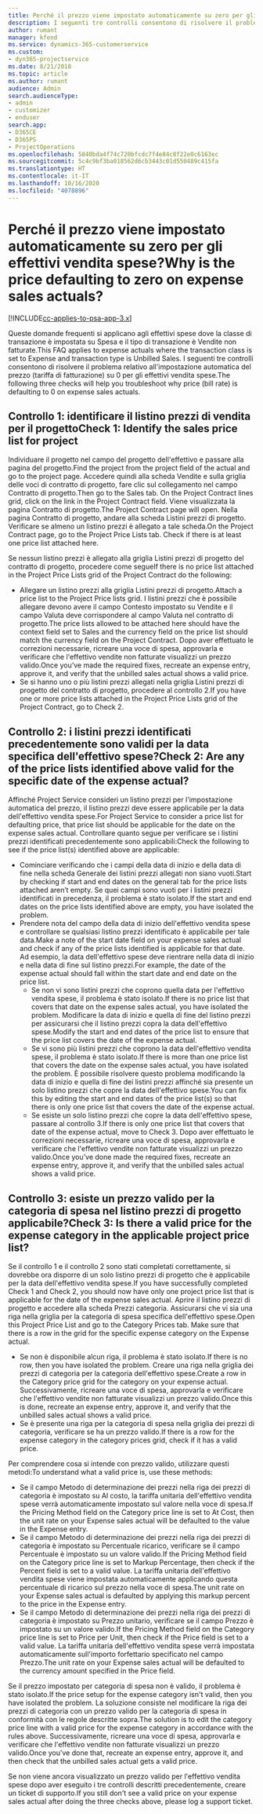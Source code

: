 ```yaml
---
title: Perché il prezzo viene impostato automaticamente su zero per gli effettivi vendita spese?
description: I seguenti tre controlli consentono di risolvere il problema relativo all'impostazione automatica del prezzo su 0 per gli effettivi vendita spese.
author: rumant
manager: kfend
ms.service: dynamics-365-customerservice
ms.custom:
- dyn365-projectservice
ms.date: 8/21/2018
ms.topic: article
ms.author: rumant
audience: Admin
search.audienceType:
- admin
- customizer
- enduser
search.app:
- D365CE
- D365PS
- ProjectOperations
ms.openlocfilehash: 5840bda4f74c720bfcdc7f4e84c8f22e0c6163ec
ms.sourcegitcommit: 5c4c9bf3ba018562d6cb3443c01d550489c415fa
ms.translationtype: HT
ms.contentlocale: it-IT
ms.lasthandoff: 10/16/2020
ms.locfileid: "4078896"
---
```

# <a name="why-is-the-price-defaulting-to-zero-on-expense-sales-actuals"></a><span data-ttu-id="71934-103">Perché il prezzo viene impostato automaticamente su zero per gli effettivi vendita spese?</span><span class="sxs-lookup"><span data-stu-id="71934-103">Why is the price defaulting to zero on expense sales actuals?</span></span>

[!INCLUDE[cc-applies-to-psa-app-3.x](../includes/cc-applies-to-psa-app-3x.md)]

<span data-ttu-id="71934-104">Queste domande frequenti si applicano agli effettivi spese dove la classe di transazione è impostata su Spesa e il tipo di transazione è Vendite non fatturate.</span><span class="sxs-lookup"><span data-stu-id="71934-104">This FAQ applies to expense actuals where the transaction class is set to Expense and transaction type is Unbilled Sales.</span></span> <span data-ttu-id="71934-105">I seguenti tre controlli consentono di risolvere il problema relativo all'impostazione automatica del prezzo (tariffa di fatturazione) su 0 per gli effettivi vendita spese.</span><span class="sxs-lookup"><span data-stu-id="71934-105">The following three checks will help you troubleshoot why price (bill rate) is defaulting to 0 on expense sales actuals.</span></span>

## <a name="check-1-identify-the-sales-price-list-for-project"></a><span data-ttu-id="71934-106">Controllo 1: identificare il listino prezzi di vendita per il progetto</span><span class="sxs-lookup"><span data-stu-id="71934-106">Check 1: Identify the sales price list for project</span></span>

<span data-ttu-id="71934-107">Individuare il progetto nel campo del progetto dell'effettivo e passare alla pagina del progetto.</span><span class="sxs-lookup"><span data-stu-id="71934-107">Find the project from the project field of the actual and go to the project page.</span></span> <span data-ttu-id="71934-108">Accedere quindi alla scheda Vendite e sulla griglia delle voci di contratto di progetto, fare clic sul collegamento nel campo Contratto di progetto.</span><span class="sxs-lookup"><span data-stu-id="71934-108">Then go to the Sales tab. On the Project Contract lines grid, click on the link in the Project Contract field.</span></span> <span data-ttu-id="71934-109">Viene visualizzata la pagina Contratto di progetto.</span><span class="sxs-lookup"><span data-stu-id="71934-109">The Project Contract page will open.</span></span> <span data-ttu-id="71934-110">Nella pagina Contratto di progetto, andare alla scheda Listini prezzi di progetto. Verificare se almeno un listino prezzi è allegato a tale scheda.</span><span class="sxs-lookup"><span data-stu-id="71934-110">On the Project Contract page, go to the Project Price Lists tab. Check if there is at least one price list attached here.</span></span>

<span data-ttu-id="71934-111">Se nessun listino prezzi è allegato alla griglia Listini prezzi di progetto del contratto di progetto, procedere come segue</span><span class="sxs-lookup"><span data-stu-id="71934-111">If there is no price list attached in the Project Price Lists grid of the Project Contract do the following:</span></span>

- <span data-ttu-id="71934-112">Allegare un listino prezzi alla griglia Listini prezzi di progetto.</span><span class="sxs-lookup"><span data-stu-id="71934-112">Attach a price list to the Project Price lists grid.</span></span> <span data-ttu-id="71934-113">I listini prezzi che è possibile allegare devono avere il campo Contesto impostato su Vendite e il campo Valuta deve corrispondere al campo Valuta nel contratto di progetto.</span><span class="sxs-lookup"><span data-stu-id="71934-113">The price lists allowed to be attached here should have the context field set to Sales and the currency field on the price list should match the currency field on the Project Contract.</span></span> <span data-ttu-id="71934-114">Dopo aver effettuato le correzioni necessarie, ricreare una voce di spesa, approvarla e verificare che l'effettivo vendite non fatturate visualizzi un prezzo valido.</span><span class="sxs-lookup"><span data-stu-id="71934-114">Once you’ve made the required fixes, recreate an expense entry, approve it, and verify that the unbilled sales actual shows a valid price.</span></span>
- <span data-ttu-id="71934-115">Se si hanno uno o più listini prezzi allegati nella griglia Listini prezzi di progetto del contratto di progetto, procedere al controllo 2.</span><span class="sxs-lookup"><span data-stu-id="71934-115">If you have one or more price lists attached in the Project Price Lists grid of the Project Contract, go to Check 2.</span></span>

## <a name="check-2-are-any-of-the-price-lists-identified-above-valid-for-the-specific-date-of-the-expense-actual"></a><span data-ttu-id="71934-116">Controllo 2: i listini prezzi identificati precedentemente sono validi per la data specifica dell'effettivo spese?</span><span class="sxs-lookup"><span data-stu-id="71934-116">Check 2: Are any of the price lists identified above valid for the specific date of the expense actual?</span></span>

<span data-ttu-id="71934-117">Affinché Project Service consideri un listino prezzi per l'impostazione automatica del prezzo, il listino prezzi deve essere applicabile per la data dell'effettivo vendita spese.</span><span class="sxs-lookup"><span data-stu-id="71934-117">For Project Service to consider a price list for defaulting price, that price list should be applicable for the date on the expense sales actual.</span></span> <span data-ttu-id="71934-118">Controllare quanto segue per verificare se i listini prezzi identificati precedentemente sono applicabili:</span><span class="sxs-lookup"><span data-stu-id="71934-118">Check the following to see if the price list(s) identified above are applicable:</span></span>

- <span data-ttu-id="71934-119">Cominciare verificando che i campi della data di inizio e della data di fine nella scheda Generale dei listini prezzi allegati non siano vuoti.</span><span class="sxs-lookup"><span data-stu-id="71934-119">Start by checking if start and end dates on the general tab for the price lists attached aren’t empty.</span></span> <span data-ttu-id="71934-120">Se quei campi sono vuoti per i listini prezzi identificati in precedenza, il problema è stato isolato.</span><span class="sxs-lookup"><span data-stu-id="71934-120">If the start and end dates on the price lists identified above are empty, you have isolated the problem.</span></span> 
- <span data-ttu-id="71934-121">Prendere nota del campo della data di inizio dell'effettivo vendita spese e controllare se qualsiasi listino prezzi identificato è applicabile per tale data.</span><span class="sxs-lookup"><span data-stu-id="71934-121">Make a note of the start date field on your expense sales actual and check if any of the price lists identified is applicable for that date.</span></span> <span data-ttu-id="71934-122">Ad esempio, la data dell'effettivo spese deve rientrare nella data di inizio e nella data di fine sul listino prezzi.</span><span class="sxs-lookup"><span data-stu-id="71934-122">For example, the date of the expense actual should fall within the start date and end date on the price list.</span></span> 
    - <span data-ttu-id="71934-123">Se non vi sono listini prezzi che coprono quella data per l'effettivo vendita spese, il problema è stato isolato.</span><span class="sxs-lookup"><span data-stu-id="71934-123">If there is no price list that covers that date on the expense sales actual, you have isolated the problem.</span></span> <span data-ttu-id="71934-124">Modificare la data di inizio e quella di fine del listino prezzi per assicurarsi che il listino prezzi copra la data dell'effettivo spese.</span><span class="sxs-lookup"><span data-stu-id="71934-124">Modify the start and end dates of the price list to ensure that the price list covers the date of the expense actual.</span></span> 
    - <span data-ttu-id="71934-125">Se vi sono più listini prezzi che coprono la data dell'effettivo vendita spese, il problema è stato isolato.</span><span class="sxs-lookup"><span data-stu-id="71934-125">If there is more than one price list that covers the date on the expense sales actual, you have isolated the problem.</span></span> <span data-ttu-id="71934-126">È possibile risolvere questo problema modificando la data di inizio e quella di fine dei listini prezzi affinché sia presente un solo listino prezzi che copre la data dell'effettivo spese.</span><span class="sxs-lookup"><span data-stu-id="71934-126">You can fix this by editing the start and end dates of the price list(s) so that there is only one price list that covers the date of the expense actual.</span></span> 
    - <span data-ttu-id="71934-127">Se esiste un solo listino prezzi che copre la data dell'effettivo spese, passare al controllo 3.</span><span class="sxs-lookup"><span data-stu-id="71934-127">If there is only one price list that covers that date of the expense actual, move to Check 3.</span></span>
<span data-ttu-id="71934-128">Dopo aver effettuato le correzioni necessarie, ricreare una voce di spesa, approvarla e verificare che l'effettivo vendite non fatturate visualizzi un prezzo valido.</span><span class="sxs-lookup"><span data-stu-id="71934-128">Once you’ve done made the required fixes, recreate an expense entry, approve it, and verify that the unbilled sales actual shows a valid price.</span></span>

## <a name="check-3-is-there-a-valid-price-for-the-expense-category-in-the-applicable-project-price-list"></a><span data-ttu-id="71934-129">Controllo 3: esiste un prezzo valido per la categoria di spesa nel listino prezzi di progetto applicabile?</span><span class="sxs-lookup"><span data-stu-id="71934-129">Check 3: Is there a valid price for the expense category in the applicable project price list?</span></span> 

<span data-ttu-id="71934-130">Se il controllo 1 e il controllo 2 sono stati completati correttamente, si dovrebbe ora disporre di un solo listino prezzi di progetto che è applicabile per la data dell'effettivo vendita spese.</span><span class="sxs-lookup"><span data-stu-id="71934-130">If you have successfully completed Check 1 and Check 2, you should now have only one project price list that is applicable for the date of the expense sales actual.</span></span> <span data-ttu-id="71934-131">Aprire il listino prezzi di progetto e accedere alla scheda Prezzi categoria. Assicurarsi che vi sia una riga nella griglia per la categoria di spesa specifica dell'effettivo spese.</span><span class="sxs-lookup"><span data-stu-id="71934-131">Open this Project Price List and go to the Category Prices tab. Make sure that there is a row in the grid for the specific expense category on the Expense actual.</span></span>
 
- <span data-ttu-id="71934-132">Se non è disponibile alcun riga, il problema è stato isolato.</span><span class="sxs-lookup"><span data-stu-id="71934-132">If there is no row, then you have isolated the problem.</span></span> <span data-ttu-id="71934-133">Creare una riga nella griglia dei prezzi di categoria per la categoria dell'effettivo spese.</span><span class="sxs-lookup"><span data-stu-id="71934-133">Create a row in the Category price grid for the category on your expense actual.</span></span> <span data-ttu-id="71934-134">Successivamente, ricreare una voce di spesa, approvarla e verificare che l'effettivo vendite non fatturate visualizzi un prezzo valido.</span><span class="sxs-lookup"><span data-stu-id="71934-134">Once this is done, recreate an expense entry, approve it, and verify that the unbilled sales actual shows a valid price.</span></span> 
- <span data-ttu-id="71934-135">Se è presente una riga per la categoria di spesa nella griglia dei prezzi di categoria, verificare se ha un prezzo valido.</span><span class="sxs-lookup"><span data-stu-id="71934-135">If there is a row for the expense category in the category prices grid, check if it has a valid price.</span></span>

<span data-ttu-id="71934-136">Per comprendere cosa si intende con prezzo valido, utilizzare questi metodi:</span><span class="sxs-lookup"><span data-stu-id="71934-136">To understand what a valid price is, use these methods:</span></span>

- <span data-ttu-id="71934-137">Se il campo Metodo di determinazione dei prezzi nella riga dei prezzi di categoria è impostato su Al costo, la tariffa unitaria dell'effettivo vendita spese verrà automaticamente impostato sul valore nella voce di spesa.</span><span class="sxs-lookup"><span data-stu-id="71934-137">If the Pricing Method field on the Category price line is set to At Cost, then the unit rate on your Expense sales actual will be defaulted to the value in the Expense entry.</span></span>
- <span data-ttu-id="71934-138">Se il campo Metodo di determinazione dei prezzi nella riga dei prezzi di categoria è impostato su Percentuale ricarico, verificare se il campo Percentuale è impostato su un valore valido.</span><span class="sxs-lookup"><span data-stu-id="71934-138">If the Pricing Method field on the Category price line is set to Markup Percentage, then check if the Percent field is set to a valid value.</span></span> <span data-ttu-id="71934-139">La tariffa unitaria dell'effettivo vendita spese viene impostata automaticamente applicando questa percentuale di ricarico sul prezzo nella voce di spesa.</span><span class="sxs-lookup"><span data-stu-id="71934-139">The unit rate on your Expense sales actual is defaulted by applying this markup percent to the price in the Expense entry.</span></span>
- <span data-ttu-id="71934-140">Se il campo Metodo di determinazione dei prezzi nella riga dei prezzi di categoria è impostato su Prezzo unitario, verificare se il campo Prezzo è impostato su un valore valido.</span><span class="sxs-lookup"><span data-stu-id="71934-140">If the Pricing Method field on the Category price line is set to Price per Unit, then check if the Price field is set to a valid value.</span></span> <span data-ttu-id="71934-141">La tariffa unitaria dell'effettivo vendita spese verrà impostata automaticamente sull'importo forfettario specificato nel campo Prezzo.</span><span class="sxs-lookup"><span data-stu-id="71934-141">The unit rate on your Expense sales actual will be defaulted to the currency amount specified in the Price field.</span></span>

<span data-ttu-id="71934-142">Se il prezzo impostato per categoria di spesa non è valido, il problema è stato isolato.</span><span class="sxs-lookup"><span data-stu-id="71934-142">If the price setup for the expense category isn't valid, then you have isolated the problem.</span></span> <span data-ttu-id="71934-143">La soluzione consiste nel modificare la riga dei prezzi di categoria con un prezzo valido per la categoria di spesa in conformità con le regole descritte sopra.</span><span class="sxs-lookup"><span data-stu-id="71934-143">The solution is to edit the category price line with a valid price for the expense category in accordance with the rules above.</span></span> <span data-ttu-id="71934-144">Successivamente, ricreare una voce di spesa, approvarla e verificare che l'effettivo vendite non fatturate visualizzi un prezzo valido.</span><span class="sxs-lookup"><span data-stu-id="71934-144">Once you’ve done that, recreate an expense entry, approve it, and then check that the unbilled sales actual gets a valid price.</span></span>

<span data-ttu-id="71934-145">Se non viene ancora visualizzato un prezzo valido per l'effettivo vendita spese dopo aver eseguito i tre controlli descritti precedentemente, creare un ticket di supporto.</span><span class="sxs-lookup"><span data-stu-id="71934-145">If you still don't see a valid price on your expense sales actual after doing the three checks above, please log a support ticket.</span></span>


